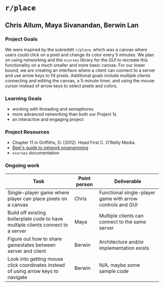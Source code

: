 # `r/place`
## Chris Allum, Maya Sivanandan, Berwin Lan

### Project Goals
We were inspired by the subreddit `r/place`, which was a canvas where users could click on a pixel and change its color every 5 minutes. We plan on using networking and the `ncurses` library for the GUI to recreate this functionality on a much smaller and more basic canvas. For our lower bound, we are creating an interface where a client can connect to a server and use arrow keys to fill pixels. Additional goals include multiple clients connecting and editing the canvas, a 5-minute timer, and using the mouse cursor instead of arrow keys to select pixels and colors.

### Learning Goals
* working with threading and semaphores
* more advanced networking than both our Project 1s
* an interactive and engaging project

### Project Resources
* Chapter 11 in Griffiths, D. (2012). Head First C. O’Reilly Media.
* [Beej's guide to network programming](https://beej.us/guide/bgnet/)
* `ncurses` documentation

### Ongoing work
| **Task**                                                                          | **Point person** | **Deliverable**                                           |
|-----------------------------------------------------------------------------------|------------------|-----------------------------------------------------------|
| Single-player game where player can place pixels on a canvas                      | Chris            | Functional single-player game with arrow controls and GUI |
| Build off existing boilerplate code to have multiple clients connect to a server  | Maya             | Multiple clients can connect to the same server           |
| Figure out how to share gamestates between server and client                      | Berwin           | Architecture and/or implementation exists                 |
| Look into getting mouse click coordinates instead of using arrow keys to navigate | Berwin           | N/A, maybe some sample code                               |